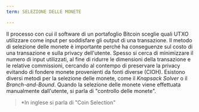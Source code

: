 ```yaml
---
term: SELEZIONE DELLE MONETE

---
```

Il processo con cui il software di un portafoglio Bitcoin sceglie quali UTXO utilizzare come input per soddisfare gli output di una transazione. Il metodo di selezione delle monete è importante perché ha conseguenze sul costo di una transazione e sulla privacy dell'utente. Spesso si cerca di minimizzare il numero di input utilizzati, al fine di ridurre le dimensioni della transazione e le relative commissioni, cercando al contempo di preservare la privacy evitando di fondere monete provenienti da fonti diverse (CIOH). Esistono diversi metodi per la selezione delle monete, come il *Knapsack Solver* o il *Branch-and-Bound*. Quando la selezione delle monete viene effettuata manualmente dall'utente, si parla di "controllo delle monete".

> *In inglese si parla di "Coin Selection"